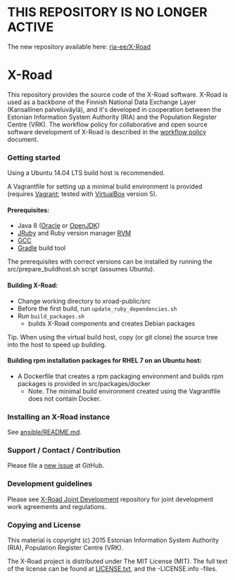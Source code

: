 # THIS REPOSITORY IS NO LONGER ACTIVE 

The new repository available here: [ria-ee/X-Road](https://github.com/ria-ee/X-Road)

# X-Road

This repository provides the source code of the X-Road software. X-Road is used as a backbone of the Finnish National Data Exchange Layer (Kansallinen palveluväylä), and it's developed in cooperation between the Estonian Information System Authority (RIA) and the Population Register Centre (VRK). The workflow policy for collaborative and open source software development of X-Road is described in the [workflow policy](WORKFLOW.md) document.

### Getting started

Using a Ubuntu 14.04 LTS build host is recommended.

A Vagrantfile for setting up a minimal build environment is provided (requires [Vagrant](https://www.vagrantup.com/); tested with [VirtualBox](https://www.virtualbox.org/) version 5).

#### Prerequisites:

- Java 8 ([Oracle](http://www.oracle.com/technetwork/java/javase/downloads/jdk8-downloads-2133151.html) or [OpenJDK](http://openjdk.java.net/projects/jdk8/))
- [JRuby](http://jruby.org) and Ruby version manager [RVM](https://rvm.io/)
- [GCC](gcc.gnu.org)
- [Gradle](http://gradle.org/) build tool

The prerequisites with correct versions can be installed by running the src/prepare_buildhost.sh script (assumes Ubuntu).

#### Building X-Road:

- Change working directory to xroad-public/src
- Before the first build, run `update_ruby_dependencies.sh`
- Run `build_packages.sh`
    - builds X-Road components and creates Debian packages

Tip. When using the virtual build host, copy (or git clone) the source tree into the host to speed up building.

#### Building rpm installation packages for RHEL 7 on an Ubuntu host:

- A Dockerfile that creates a rpm packaging environment and builds rpm packages is provided in src/packages/docker
    - Note. The minimal build environment created using the Vagrantfile does not contain Docker.

### Installing an X-Road instance

See [ansible/README.md](ansible/README.md).

### Support / Contact / Contribution

Please file a [new issue](https://github.com/vrk-kpa/xroad-public/issues) at GitHub.

### Development guidelines

Please see [X-Road Joint Development](https://github.com/vrk-kpa/xroad-joint-development) repository for joint development work agreements and regulations.

### Copying and License

This material is copyright (c) 2015 Estonian Information System Authority (RIA), Population Register Centre (VRK).

The X-Road project is distributed under The MIT License (MIT). The full text of the license can be found at [LICENSE.txt](LICENSE.txt), and the -LICENSE.info -files.
